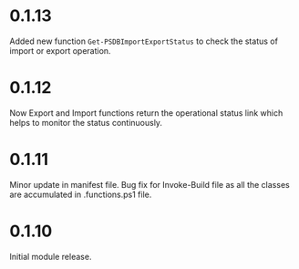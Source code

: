 # 0.1.13

Added new function `Get-PSDBImportExportStatus` to check the status of import or export operation.

# 0.1.12

Now Export and Import functions return the operational status link which helps to monitor the status continuously.

# 0.1.11

Minor update in manifest file. Bug fix for Invoke-Build file as all the classes are accumulated in .functions.ps1 file.

# 0.1.10

Initial module release.